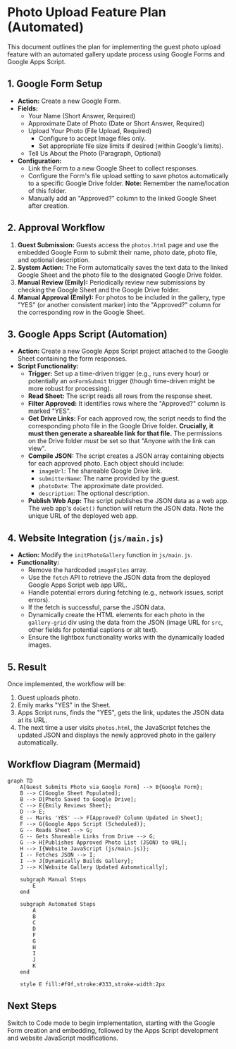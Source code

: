 # Photo Upload Feature Plan (Automated)

This document outlines the plan for implementing the guest photo upload feature with an automated gallery update process using Google Forms and Google Apps Script.

## 1. Google Form Setup

*   **Action:** Create a new Google Form.
*   **Fields:**
    *   Your Name (Short Answer, Required)
    *   Approximate Date of Photo (Date or Short Answer, Required)
    *   Upload Your Photo (File Upload, Required)
        *   Configure to accept Image files only.
        *   Set appropriate file size limits if desired (within Google's limits).
    *   Tell Us About the Photo (Paragraph, Optional)
*   **Configuration:**
    *   Link the Form to a new Google Sheet to collect responses.
    *   Configure the Form's file upload setting to save photos automatically to a specific Google Drive folder. **Note:** Remember the name/location of this folder.
    *   Manually add an "Approved?" column to the linked Google Sheet after creation.

## 2. Approval Workflow

1.  **Guest Submission:** Guests access the `photos.html` page and use the embedded Google Form to submit their name, photo date, photo file, and optional description.
2.  **System Action:** The Form automatically saves the text data to the linked Google Sheet and the photo file to the designated Google Drive folder.
3.  **Manual Review (Emily):** Periodically review new submissions by checking the Google Sheet and the Google Drive folder.
4.  **Manual Approval (Emily):** For photos to be included in the gallery, type "YES" (or another consistent marker) into the "Approved?" column for the corresponding row in the Google Sheet.

## 3. Google Apps Script (Automation)

*   **Action:** Create a new Google Apps Script project attached to the Google Sheet containing the form responses.
*   **Script Functionality:**
    *   **Trigger:** Set up a time-driven trigger (e.g., runs every hour) or potentially an `onFormSubmit` trigger (though time-driven might be more robust for processing).
    *   **Read Sheet:** The script reads all rows from the response sheet.
    *   **Filter Approved:** It identifies rows where the "Approved?" column is marked "YES".
    *   **Get Drive Links:** For each approved row, the script needs to find the corresponding photo file in the Google Drive folder. **Crucially, it must then generate a shareable link for that file.** The permissions on the Drive folder *must* be set so that "Anyone with the link can view".
    *   **Compile JSON:** The script creates a JSON array containing objects for each approved photo. Each object should include:
        *   `imageUrl`: The shareable Google Drive link.
        *   `submitterName`: The name provided by the guest.
        *   `photoDate`: The approximate date provided.
        *   `description`: The optional description.
    *   **Publish Web App:** The script publishes the JSON data as a web app. The web app's `doGet()` function will return the JSON data. Note the unique URL of the deployed web app.

## 4. Website Integration (`js/main.js`)

*   **Action:** Modify the `initPhotoGallery` function in `js/main.js`.
*   **Functionality:**
    *   Remove the hardcoded `imageFiles` array.
    *   Use the `fetch` API to retrieve the JSON data from the deployed Google Apps Script web app URL.
    *   Handle potential errors during fetching (e.g., network issues, script errors).
    *   If the fetch is successful, parse the JSON data.
    *   Dynamically create the HTML elements for each photo in the `gallery-grid` div using the data from the JSON (image URL for `src`, other fields for potential captions or alt text).
    *   Ensure the lightbox functionality works with the dynamically loaded images.

## 5. Result

Once implemented, the workflow will be:
1.  Guest uploads photo.
2.  Emily marks "YES" in the Sheet.
3.  Apps Script runs, finds the "YES", gets the link, updates the JSON data at its URL.
4.  The next time a user visits `photos.html`, the JavaScript fetches the updated JSON and displays the newly approved photo in the gallery automatically.

## Workflow Diagram (Mermaid)

```mermaid
graph TD
    A[Guest Submits Photo via Google Form] --> B{Google Form};
    B --> C[Google Sheet Populated];
    B --> D[Photo Saved to Google Drive];
    C --> E{Emily Reviews Sheet};
    D --> E;
    E -- Marks 'YES' --> F[Approved? Column Updated in Sheet];
    F --> G{Google Apps Script (Scheduled)};
    G -- Reads Sheet --> G;
    G -- Gets Shareable Links from Drive --> G;
    G --> H[Publishes Approved Photo List (JSON) to URL];
    H --> I{Website JavaScript (js/main.js)};
    I -- Fetches JSON --> I;
    I --> J[Dynamically Builds Gallery];
    J --> K[Website Gallery Updated Automatically];

    subgraph Manual Steps
        E
    end

    subgraph Automated Steps
        A
        B
        C
        D
        F
        G
        H
        I
        J
        K
    end

    style E fill:#f9f,stroke:#333,stroke-width:2px
```

## Next Steps

Switch to Code mode to begin implementation, starting with the Google Form creation and embedding, followed by the Apps Script development and website JavaScript modifications.